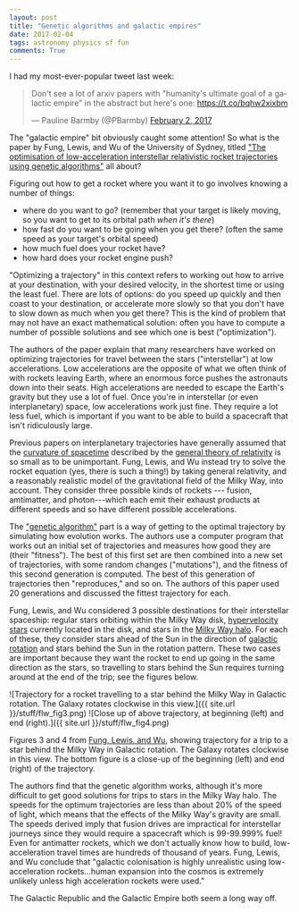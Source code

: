 ```yaml
---
layout: post
title: "Genetic algorithms and galactic empires"
date: 2017-02-04
tags: astronomy physics sf fun
comments: True
---
```


I had my most-ever-popular tweet last week:

<blockquote class="twitter-tweet" data-lang="en"><p lang="en" dir="ltr">Don&#39;t see a lot of arxiv papers with &quot;humanity&#39;s ultimate goal of a galactic empire&quot; in the abstract but here&#39;s one: <a href="https://t.co/bqhw2xixbm">https://t.co/bqhw2xixbm</a></p>&mdash; Pauline Barmby (@PBarmby) <a href="https://twitter.com/PBarmby/status/827129108190593024">February 2, 2017</a></blockquote>

The "galactic empire" bit obviously caught some attention!
So  what is the paper by Fung, Lewis, and Wu of the University of Sydney,
titled
["The optimisation of low-acceleration interstellar relativistic rocket trajectories using genetic algorithms"](https://arxiv.org/abs/1702.00030)
all about?

Figuring out how to get a rocket where you want it to go involves knowing a number of things:

* where do you want to go? (remember that your target is likely moving, so you want to get to its orbital path *when it's there*)
* how fast do you want to be going when you get there? (often the same speed as your target's orbital speed)
* how much fuel does your rocket have?
* how hard does your rocket engine push? 

"Optimizing a trajectory" in this context refers to working out how to arrive at your destination, with your desired velocity, in the shortest time or using the least fuel. There are lots of options: do you speed up quickly and then coast to your destination, or accelerate more slowly so that you don't have to slow down as much when you get there? This is the kind of problem that may not have an exact mathematical solution: often you have to compute a number of possible solutions and see which one is best ("optimization").

The authors of the paper explain that many researchers have worked on optimizing trajectories for travel between the stars ("interstellar") at low accelerations. Low accelerations are the opposite of what we often think of with rockets leaving Earth, where an enormous force pushes the astronauts down into their seats. High accelerations are needed to escape the Earth's gravity but they use a lot of fuel. Once you're in interstellar (or even interplanetary) space, low accelerations work just fine. They require a lot less fuel, which is important if you want to be able to build a spacecraft that isn't ridiculously large.

Previous papers on interplanetary trajectories have generally assumed that the [curvature of spacetime](http://www.einstein-online.info/spotlights/geometry_force) described by the
[general theory of relativity](http://www.einstein-online.info/spotlights/gr) is so small as to be unimportant. Fung, Lewis, and Wu instead try to solve the rocket equation
(yes, there is such a thing!) by taking general relativity, and a reasonably realistic model of the gravitational field of the Milky Way,
into account. They consider three possible kinds of rockets --- fusion, amtimatter, and photon---which each emit their exhaust products at different speeds and so have different possible accelerations.

The ["genetic algorithm"](http://www.ai-junkie.com/ga/intro/gat1.html) part is a way of getting to the optimal trajectory by simulating how evolution works.
The authors use a computer program that works out an initial set of trajectories and measures how good they are (their "fitness").
The best of this first set are then combined into a new set of trajectories, with some random changes ("mutations"), and the
fitness of this second generation is computed. The best of this generation of trajectories then "reproduces," and so on.
The authors of this paper used 20 generations and discussed the fittest trajectory for each.

Fung, Lewis, and Wu considered 3 possible destinations for their interstellar spaceship: regular stars orbiting within the Milky Way disk,
[hypervelocity stars](https://www.cfa.harvard.edu/oir/sp/hypervel.html) currently located in the disk, and
stars in the [Milky Way halo](https://en.wikipedia.org/wiki/Milky_Way#Halo). For each of these, they consider
stars ahead of the Sun in the direction of [galactic rotation](http://www.universetoday.com/30710/galaxy-rotation/) and stars behind the Sun in the rotation pattern.
These two cases are important because they want the rocket to end up going in the same direction as the stars,
so travelling to stars behind the Sun requires turning around at the end of the trip; see the figures below.

![Trajectory for a rocket travelling to a star behind the Milky Way in Galactic rotation. The Galaxy rotates clockwise in this view.]({{ site.url }}/stuff/flw_fig3.png)
![Close up of above trajectory, at beginning (left) and end (right).]({{ site.url }}/stuff/flw_fig4.png)

Figures 3 and 4 from [Fung, Lewis, and Wu](https://arxiv.org/abs/1702.00030), showing trajectory for a trip to a star behind the Milky Way in Galactic rotation. The Galaxy rotates clockwise in this view. The bottom figure is a close-up of the beginning (left)
and end (right) of the trajectory.

The authors find that the genetic algorithm works, although it's more difficult to get good solutions for trips to stars in the Milky
Way halo. The speeds for the optimum trajectories are less than about 20% of the speed of light, which means that the effects of the
Milky Way's gravity are small. The speeds derived imply that fusion drives are impractical for interstellar journeys since they
would require a spacecraft which is 99-99.999% fuel!
Even for antimatter rockets, which we don't actually know how to build, low-acceleration travel times are hundreds of thousand of years.
Fung, Lewis, and Wu conclude that "galactic colonisation is highly unrealistic using low-acceleration rockets...human expansion into 
the cosmos is extremely unlikely unless high acceleration rockets were used."

The Galactic Republic and the Galactic Empire both seem a long way off.
